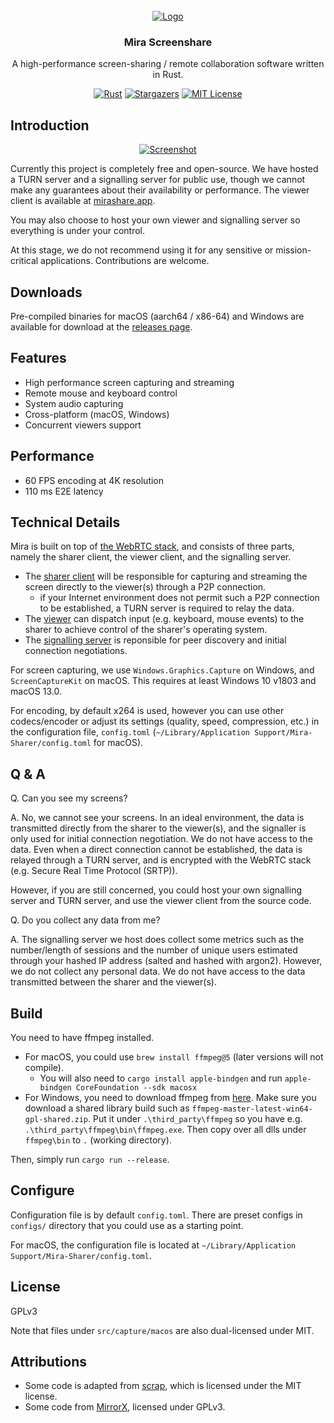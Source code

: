 

<!-- PROJECT LOGO -->
<br />
<div align="center">
  <a href="https://github.com/mira-screen-share/sharer">
    <img src="resources/logo.png" alt="Logo">
  </a>

  <h3 align="center">Mira Screenshare</h3>

  <p align="center">
    A high-performance screen-sharing / remote collaboration software written in Rust.
  </p>
</div>

<div align="center">

[![Rust][rust-shield]][github-url]
[![Stargazers][stars-shield]][stars-url]
[![MIT License][license-shield]][license-url]

</div>

## Introduction


<div align="center">

[![Screenshot]][github-url]

</div>

Currently this project is completely free and open-source. We have hosted a TURN server and a signalling server for public use, though we cannot make any guarantees about their availability or performance.
The viewer client is available at [mirashare.app][viewer-page].

You may also choose to host your own viewer and signalling server so everything is under your control.

At this stage, we do not recommend using it for any sensitive or mission-critical applications. Contributions are welcome.

## Downloads

Pre-compiled binaries for macOS (aarch64 / x86-64) and Windows are available for download at the [releases page][release-url].

## Features

* High performance screen capturing and streaming
* Remote mouse and keyboard control
* System audio capturing
* Cross-platform (macOS, Windows)
* Concurrent viewers support

## Performance
* 60 FPS encoding at 4K resolution
* 110 ms E2E latency

## Technical Details

Mira is built on top of [the WebRTC stack][webrtc], and consists of three parts, namely the sharer
client, the viewer client, and the signalling server.

* The [sharer client][github-url] will be responsible for capturing
and streaming the screen directly to the viewer(s) through a P2P connection.
    - if your Internet environment does not permit such a P2P connection to be established, a TURN server is required to relay the data.
* The [viewer][viewer-url] can dispatch
input (e.g. keyboard, mouse events) to the sharer to achieve control of the sharer's operating system.
* The [signalling server][signaller-url] is reponsible for peer discovery and initial connection negotiations.

For screen capturing, we use `Windows.Graphics.Capture` on Windows, and `ScreenCaptureKit` on macOS. This requires at least Windows 10 v1803 and macOS 13.0.

For encoding, by default x264 is used, however you can use other codecs/encoder or adjust its settings (quality, speed, compression, etc.) in the configuration file, `config.toml` (`~/Library/Application Support/Mira-Sharer/config.toml` for macOS).

## Q & A
Q. Can you see my screens?

A. No, we cannot see your screens. In an ideal environment, the data is transmitted directly from the sharer to the viewer(s), and the signaller is only used for initial connection negotiation. We do not have access to the data.
Even when a direct connection cannot be established, the data is relayed through a TURN server, and is encrypted with the WebRTC stack (e.g. Secure Real Time Protocol (SRTP)).

However, if you are still concerned, you could host your own signalling server and TURN server, and use the viewer client from the source code.

Q. Do you collect any data from me?

A. The signalling server we host does collect some metrics such as the number/length of sessions and the number of unique users estimated through your hashed IP address (salted and hashed with argon2). However, we do not collect any personal data. We do not have access to the data transmitted between the sharer and the viewer(s).

## Build
You need to have ffmpeg installed.

* For macOS, you could use `brew install ffmpeg@5` (later versions will not compile).
  * You will also need to `cargo install apple-bindgen` and run `apple-bindgen CoreFoundation --sdk macosx`
* For Windows, you need to download ffmpeg from [here](https://github.com/BtbN/FFmpeg-Builds/releases).
Make sure you download a shared library build such as `ffmpeg-master-latest-win64-gpl-shared.zip`.
Put it under `.\third_party\ffmpeg` so you have e.g. `.\third_party\ffmpeg\bin\ffmpeg.exe`.
Then copy over all dlls under `ffmpeg\bin` to `.` (working directory).

Then, simply run `cargo run --release`.

## Configure
Configuration file is by default `config.toml`. There are preset configs in `configs/` directory that you could use
as a starting point.

For macOS, the configuration file is located at `~/Library/Application Support/Mira-Sharer/config.toml`.

## License

GPLv3

Note that files under `src/capture/macos` are also dual-licensed under MIT.

## Attributions
* Some code is adapted from [scrap](https://github.com/quadrupleslap/scrap), which is licensed under the MIT license.
* Some code from [MirrorX](https://github.com/MirrorX-Desktop/MirrorX), licensed under GPLv3.

[release-url]: https://github.com/mira-screen-share/sharer/releases
[webrtc]: https://webrtc.org/
[screenshot]: resources/screenshot.png
[github-url]: https://github.com/mira-screen-share/sharer
[viewer-url]: https://github.com/mira-screen-share/viewer
[signaller-url]: https://github.com/mira-screen-share/signaller
[viewer-page]: https://mirashare.app/
[rust-shield]: https://img.shields.io/badge/Lang-Rust-EF7B3C?style=for-the-badge
[stars-shield]: https://img.shields.io/github/stars/mira-screen-share/sharer?style=for-the-badge
[stars-url]: https://github.com/mira-screen-share/sharer/stargazers
[license-shield]: https://img.shields.io/github/license/mira-screen-share/sharer.svg?style=for-the-badge
[license-url]: https://github.com/mira-screen-share/sharer/blob/master/LICENSE.txt
